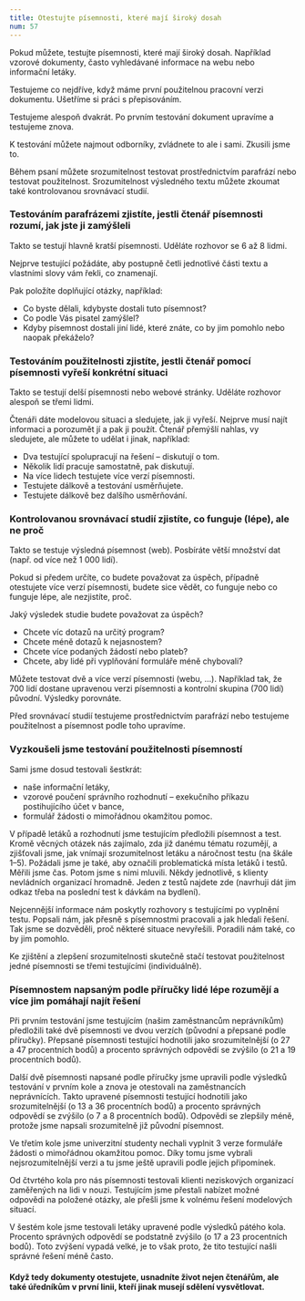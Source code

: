```yaml
---
title: Otestujte písemnosti, které mají široký dosah
num: 57
---
```

Pokud můžete, testujte písemnosti, které mají široký dosah. Například vzorové dokumenty, často vyhledávané informace na webu nebo informační letáky.

Testujeme co nejdříve, když máme první použitelnou pracovní verzi dokumentu. Ušetříme si práci s přepisováním.

Testujeme alespoň dvakrát. Po prvním testování dokument upravíme a testujeme znova.

K testování můžete najmout odborníky, zvládnete to ale i sami. Zkusili jsme to.

Během psaní můžete srozumitelnost testovat prostřednictvím parafrází nebo testovat použitelnost. Srozumitelnost výsledného textu můžete zkoumat také kontrolovanou srovnávací studií.

### Testováním parafrázemi zjistíte, jestli čtenář písemnosti rozumí, jak jste ji zamýšleli

Takto se testují hlavně kratší písemnosti. Uděláte rozhovor se 6 až 8 lidmi.

Nejprve testující požádáte, aby postupně četli jednotlivé části textu a vlastními slovy vám řekli, co znamenají.

Pak položíte doplňující otázky, například:

* Co byste dělali, kdybyste dostali tuto písemnost?
* Co podle Vás pisatel zamýšlel?
* Kdyby písemnost dostali jiní lidé, které znáte, co by jim pomohlo nebo naopak překáželo?

### Testováním použitelnosti zjistíte, jestli čtenář pomocí písemnosti vyřeší konkrétní situaci

Takto se testují delší písemnosti nebo webové stránky. Uděláte rozhovor alespoň se třemi lidmi.

Čtenáři dáte modelovou situaci a sledujete, jak ji vyřeší. Nejprve musí najít informaci a porozumět jí a pak ji použít. Čtenář přemýšlí nahlas, vy sledujete, ale můžete to udělat i jinak, například:

* Dva testující spolupracují na řešení – diskutují o tom.
* Několik lidí pracuje samostatně, pak diskutují.
* Na více lidech testujete více verzí písemnosti.
* Testujete dálkově a testování usměrňujete.
* Testujete dálkově bez dalšího usměrňování.

### Kontrolovanou srovnávací studií zjistíte, co funguje (lépe), ale ne proč

Takto se testuje výsledná písemnost (web). Posbíráte větší množství dat (např. od více než 1 000 lidí).

Pokud si předem určíte, co budete považovat za úspěch, případně otestujete více verzí písemnosti, budete sice vědět, co funguje nebo co funguje lépe, ale nezjistíte, proč.

Jaký výsledek studie budete považovat za úspěch?

* Chcete víc dotazů na určitý program?
* Chcete méně dotazů k nejasnostem?
* Chcete více podaných žádostí nebo plateb?
* Chcete, aby lidé při vyplňování formuláře méně chybovali?

Můžete testovat dvě a více verzí písemnosti (webu, …). Například tak, že 700 lidí dostane upravenou verzi písemnosti a kontrolní skupina (700 lidí) původní. Výsledky porovnáte.

Před srovnávací studií testujeme prostřednictvím parafrází nebo testujeme použitelnost a písemnost podle toho upravíme.

### Vyzkoušeli jsme testování použitelnosti písemností

Sami jsme dosud testovali šestkrát:

* naše informační letáky,
* vzorové poučení správního rozhodnutí – exekučního příkazu postihujícího účet v bance,
* formulář žádosti o mimořádnou okamžitou pomoc.

V případě letáků a rozhodnutí jsme testujícím předložili písemnost a test. Kromě věcných otázek nás zajímalo, zda již danému tématu rozumějí, a zjišťovali jsme, jak vnímají srozumitelnost letáku a náročnost testu (na škále 1–5). Požádali jsme je také, aby označili problematická místa letáků i testů. Měřili jsme čas. Potom jsme s nimi mluvili. Někdy jednotlivě, s klienty nevládních organizací hromadně. Jeden z testů najdete zde (navrhuji dát jim odkaz třeba na poslední test k dávkám na bydlení).

Nejcennější informace nám poskytly rozhovory s testujícími po vyplnění testu. Popsali nám, jak přesně s písemnostmi pracovali a jak hledali řešení. Tak jsme se dozvěděli, proč některé situace nevyřešili. Poradili nám také, co by jim pomohlo.

Ke zjištění a zlepšení srozumitelnosti skutečně stačí testovat použitelnost jedné písemnosti se třemi testujícími (individuálně).

### Písemnostem napsaným podle příručky lidé lépe rozumějí a více jim pomáhají najít řešení

Při prvním testování jsme testujícím (našim zaměstnancům neprávníkům) předložili také dvě písemnosti ve dvou verzích (původní a přepsané podle příručky). Přepsané písemnosti testující hodnotili jako srozumitelnější (o 27 a 47 procentních bodů) a procento správných odpovědí se zvýšilo (o 21 a 19 procentních bodů).

Další dvě písemnosti napsané podle příručky jsme upravili podle výsledků testování v prvním kole a znova je otestovali na zaměstnancích neprávnících. Takto upravené písemnosti testující hodnotili jako srozumitelnější (o 13 a 36 procentních bodů) a procento správných odpovědí se zvýšilo (o 7 a 8 procentních bodů). Odpovědi se zlepšily méně, protože jsme napsali srozumitelně již původní písemnost.

Ve třetím kole jsme univerzitní studenty nechali vyplnit 3 verze formuláře žádosti o mimořádnou okamžitou pomoc. Díky tomu jsme vybrali nejsrozumitelnější verzi a tu jsme ještě upravili podle jejich připomínek.

Od čtvrtého kola pro nás písemnosti testovali klienti neziskových organizací zaměřených na lidi v nouzi. Testujícím jsme přestali nabízet možné odpovědi na položené otázky, ale přešli jsme k volnému řešení modelových situací.

V šestém kole jsme testovali letáky upravené podle výsledků pátého kola. Procento správných odpovědí se podstatně zvýšilo (o 17 a 23 procentních bodů). Toto zvýšení vypadá velké, je to však proto, že tito testující našli správné řešení méně často.

#### Když tedy dokumenty otestujete, usnadníte život nejen čtenářům, ale také úředníkům v první linii, kteří jinak musejí sdělení vysvětlovat.